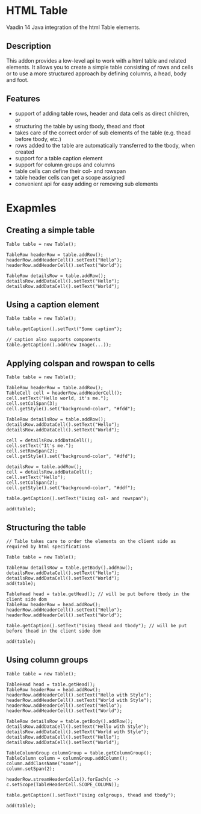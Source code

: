# HTML Table

Vaadin 14 Java integration of the html Table elements.

## Description

This addon provides a low-level api to work with a html table and related 
elements. It allows you to create a simple table consisting of rows and cells
or to use a more structured approach by defining columns, a head, body and foot.

## Features
* support of adding table rows, header and data cells as direct children, or
* structuring the table by using tbody, thead and tfoot
* takes care of the correct order of sub elements of the table (e.g. thead before tbody, etc.)
* rows added to the table are automatically transferred to the tbody, when created
* support for a table caption element
* support for column groups and columns
* table cells can define their col- and rowspan
* table header cells can get a scope assigned
* convenient api for easy adding or removing sub elements

# Exapmles
## Creating a simple table
```
Table table = new Table();

TableRow headerRow = table.addRow();
headerRow.addHeaderCell().setText("Hello");
headerRow.addHeaderCell().setText("World");

TableRow detailsRow = table.addRow();
detailsRow.addDataCell().setText("Hello");
detailsRow.addDataCell().setText("World");
```

## Using a caption element
```
Table table = new Table();

table.getCaption().setText("Some caption"); 

// caption also supports components
table.getCaption().add(new Image(...));
```

## Applying colspan and rowspan to cells
```
Table table = new Table();

TableRow headerRow = table.addRow();
TableCell cell = headerRow.addHeaderCell();
cell.setText("Hello world, it's me.");
cell.setColSpan(3);
cell.getStyle().set("background-color", "#fdd");

TableRow detailsRow = table.addRow();
detailsRow.addDataCell().setText("Hello");
detailsRow.addDataCell().setText("World");

cell = detailsRow.addDataCell();
cell.setText("It's me.");
cell.setRowSpan(2);
cell.getStyle().set("background-color", "#dfd");

detailsRow = table.addRow();
cell = detailsRow.addDataCell();
cell.setText("Hello");
cell.setColSpan(2);
cell.getStyle().set("background-color", "#ddf");

table.getCaption().setText("Using col- and rowspan");

add(table);
```

## Structuring the table
```
// Table takes care to order the elements on the client side as required by html specifications

Table table = new Table();

TableRow detailsRow = table.getBody().addRow();
detailsRow.addDataCell().setText("Hello");
detailsRow.addDataCell().setText("World");
add(table);

TableHead head = table.getHead(); // will be put before tbody in the client side dom
TableRow headerRow = head.addRow();
headerRow.addHeaderCell().setText("Hello");
headerRow.addHeaderCell().setText("World");

table.getCaption().setText("Using thead and tbody"); // will be put before thead in the client side dom

add(table);
```

## Using column groups
```
Table table = new Table();

TableHead head = table.getHead();
TableRow headerRow = head.addRow();
headerRow.addHeaderCell().setText("Hello with Style");
headerRow.addHeaderCell().setText("World with Style");
headerRow.addHeaderCell().setText("Hello");
headerRow.addHeaderCell().setText("World");

TableRow detailsRow = table.getBody().addRow();
detailsRow.addDataCell().setText("Hello with Style");
detailsRow.addDataCell().setText("World with Style");
detailsRow.addDataCell().setText("Hello");
detailsRow.addDataCell().setText("World");

TableColumnGroup columnGroup = table.getColumnGroup();
TableColumn column = columnGroup.addColumn();
column.addClassName("some");
column.setSpan(2);

headerRow.streamHeaderCells().forEach(c -> c.setScope(TableHeaderCell.SCOPE_COLUMN));

table.getCaption().setText("Using colgroups, thead and tbody");

add(table);
```
